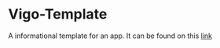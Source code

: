 # Vigo-Template

A informational template for an app.
It can be found on this [link](https://codepen.io/expresshermes/full/oNXyrdJ)
